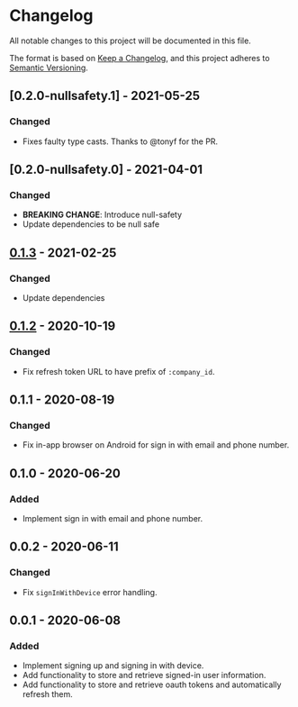 # Changelog

All notable changes to this project will be documented in this file.

The format is based on [Keep a Changelog](https://keepachangelog.com/en/1.0.0/),
and this project adheres to [Semantic Versioning](https://semver.org/spec/v2.0.0.html).

## [0.2.0-nullsafety.1] - 2021-05-25

### Changed

- Fixes faulty type casts. Thanks to @tonyf for the PR.

## [0.2.0-nullsafety.0] - 2021-04-01

### Changed

- **BREAKING CHANGE**: Introduce null-safety
- Update dependencies to be null safe

## [0.1.3] - 2021-02-25

### Changed

- Update dependencies

## [0.1.2] - 2020-10-19

### Changed

- Fix refresh token URL to have prefix of `:company_id`.

## 0.1.1 - 2020-08-19

### Changed

- Fix in-app browser on Android for sign in with email and phone number.

## 0.1.0 - 2020-06-20

### Added

- Implement sign in with email and phone number.

## 0.0.2 - 2020-06-11

### Changed

- Fix `signInWithDevice` error handling.

## 0.0.1 - 2020-06-08

### Added

- Implement signing up and signing in with device.
- Add functionality to store and retrieve signed-in user information.
- Add functionality to store and retrieve oauth tokens and automatically refresh them.

[0.1.2]: https://github.com/cotterapp/flutter-sdk/compare/v0.1.1...v0.1.2
[0.1.3]: https://github.com/cotterapp/flutter-sdk/compare/v0.1.2...v0.1.3
